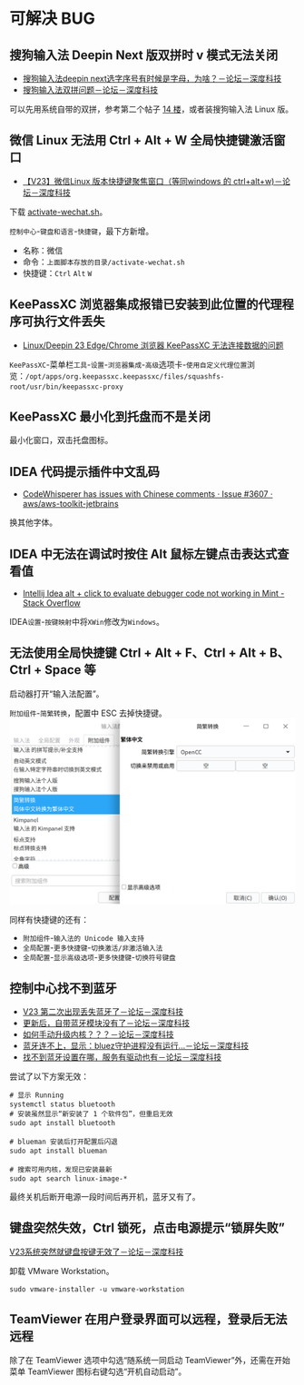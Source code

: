 # 可解决 BUG

## 搜狗输入法 Deepin Next 版双拼时 v 模式无法关闭

- [搜狗输入法deepin next选字序号有时候是字母，为啥？－论坛－深度科技](https://bbs.deepin.org.cn/zh/post/276993)
- [搜狗输入法双拼问题－论坛－深度科技](https://bbs.deepin.org/post/281305)

可以先用系统自带的双拼，参考第二个帖子 [14 楼](https://bbs.deepin.org/post/281305?postId=1675406)，或者装搜狗输入法 Linux 版。

## 微信 Linux 无法用 Ctrl + Alt + W 全局快捷键激活窗口

- [【V23】微信Linux 版本快捷键聚焦窗口（等同windows 的 ctrl+alt+w)－论坛－深度科技](https://bbs.deepin.org/post/281125)

下载 [activate-wechat.sh](https://github.com/duanluan/shell-scripts/blob/main/activate-wechat.sh)。

`控制中心`-`键盘和语言`-`快捷键`，最下方新增。

- 名称：微信
- 命令：`上面脚本存放的目录/activate-wechat.sh`
- 快捷键：`Ctrl` `Alt` `W`

## KeePassXC 浏览器集成报错已安装到此位置的代理程序可执行文件丢失

- [Linux/Deepin 23 Edge/Chrome 浏览器 KeePassXC 无法连接数据的问题](https://blog.zhjh.top/?p=hIsteIcAmfn66ZL1sC82u)

`KeePassXC`-菜单栏`工具`-`设置`-`浏览器集成`-`高级`选项卡-`使用自定义代理位置`浏览：`/opt/apps/org.keepassxc.keepassxc/files/squashfs-root/usr/bin/keepassxc-proxy`

## KeePassXC 最小化到托盘而不是关闭

最小化窗口，双击托盘图标。

## IDEA 代码提示插件中文乱码

- [CodeWhisperer has issues with Chinese comments · Issue #3607 · aws/aws-toolkit-jetbrains](https://github.com/aws/aws-toolkit-jetbrains/issues/3607#issuecomment-1707522451)

换其他字体。

## IDEA 中无法在调试时按住 Alt 鼠标左键点击表达式查看值

- [Intellij Idea alt + click to evaluate debugger code not working in Mint - Stack Overflow](https://stackoverflow.com/a/47958926)

IDEA`设置`-`按键映射`中将`XWin`修改为`Windows`。

## 无法使用全局快捷键 Ctrl + Alt + F、Ctrl + Alt + B、Ctrl + Space 等

启动器打开“输入法配置”。

`附加组件`-`简繁转换`，配置中 ESC 去掉快捷键。
![](assets/20250310005928.png)

同样有快捷键的还有：

- `附加组件`-`输入法的 Unicode 输入支持`
- `全局配置`-`更多快捷键`-`切换激活/非激活输入法`
- `全局配置`-`显示高级选项`-`更多快捷键`-`切换符号键盘`

## 控制中心找不到蓝牙

- [V23 第二次出现丢失蓝牙了－论坛－深度科技](https://bbs.deepin.org/zh/post/261821)
- [更新后，自带蓝牙模块没有了－论坛－深度科技](https://bbs.deepin.org.cn/zh/post/265877)
- [如何手动升级内核？？？－论坛－深度科技](https://bbs.deepin.org.cn/zh/post/265618)
- [蓝牙连不上，显示：bluez守护进程没有运行...－论坛－深度科技](https://bbs.deepin.org/post/284890)
- [找不到蓝牙设置在哪，服务有驱动也有－论坛－深度科技](https://bbs.deepin.org/post/262909)

尝试了以下方案无效：
```shell
# 显示 Running
systemctl status bluetooth
# 安装虽然显示“新安装了 1 个软件包”，但重启无效
sudo apt install bluetooth

# blueman 安装后打开配置后闪退
sudo apt install blueman

# 搜索可用内核，发现已安装最新
sudo apt search linux-image-*
```
最终关机后断开电源一段时间后再开机，蓝牙又有了。

## 键盘突然失效，Ctrl 锁死，点击电源提示“锁屏失败”

[V23系统突然就键盘按键无效了－论坛－深度科技](https://bbs.deepin.org/zh/post/283218)

卸载 VMware Workstation。

```shell
sudo vmware-installer -u vmware-workstation
```

## TeamViewer 在用户登录界面可以远程，登录后无法远程

除了在 TeamViewer 选项中勾选“随系统一同启动 TeamViewer”外，还需在开始菜单 TeamViewer 图标右键勾选“开机自动启动”。
